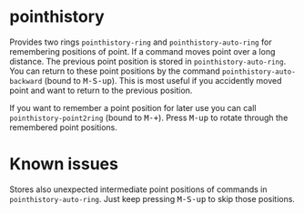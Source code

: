 # pointhistory

Provides two rings `pointhistory-ring` and `pointhistory-auto-ring`
for remembering positions of point.
If a command moves point over a long distance. The previous point position
is stored in `pointhistory-auto-ring`.
You can return to these point positions by the command `pointhistory-auto-backward` (bound to <kbd>M-S-up</kbd>).
This is most useful if you accidently moved point and want to return to the previous position.

If you want to remember a point position for later use you can call `pointhistory-point2ring` (bound to <kbd>M-+</kbd>).
Press <kbd>M-up</kbd> to rotate through the remembered point positions.

# Known issues

Stores also unexpected intermediate point positions of commands in `pointhistory-auto-ring`. Just keep pressing <kbd>M-S-up</kbd> to skip those positions.

